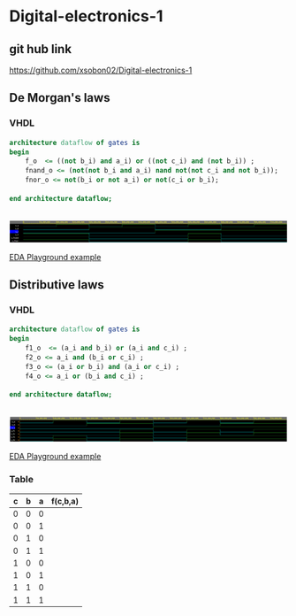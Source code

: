 # Digital-electronics-1
## git hub link
https://github.com/xsobon02/Digital-electronics-1

## De Morgan's laws

### VHDL
```vhdl
architecture dataflow of gates is
begin
    f_o  <= ((not b_i) and a_i) or ((not c_i) and (not b_i)) ;
    fnand_o <= (not(not b_i and a_i) nand not(not c_i and not b_i));
    fnor_o <= not(b_i or not a_i) or not(c_i or b_i);

end architecture dataflow;
      
```
![DeMorgan signals](https://github.com/xsobon02/Digital-electronics-1/blob/main/Labs/01-gates/demorgan1.png)

[EDA Playground example](https://www.edaplayground.com/x/DUUw)

## Distributive laws

### VHDL
```vhdl
architecture dataflow of gates is
begin
    f1_o  <= (a_i and b_i) or (a_i and c_i) ;
    f2_o <= a_i and (b_i or c_i) ;
    f3_o <= (a_i or b_i) and (a_i or c_i) ;
    f4_o <= a_i or (b_i and c_i) ;

end architecture dataflow;
      
```
![DeMorgan signals](https://github.com/xsobon02/Digital-electronics-1/blob/main/Labs/01-gates/distributive.png)

[EDA Playground example](https://www.edaplayground.com/x/u9Gi)


### Table
| **c** | **b** |**a** | **f(c,b,a)** |
| :-: | :-: | :-: | :-: |
| 0 | 0 | 0 |  |
| 0 | 0 | 1 |  |
| 0 | 1 | 0 |  |
| 0 | 1 | 1 |  |
| 1 | 0 | 0 |  |
| 1 | 0 | 1 |  |
| 1 | 1 | 0 |  |
| 1 | 1 | 1 |  |


